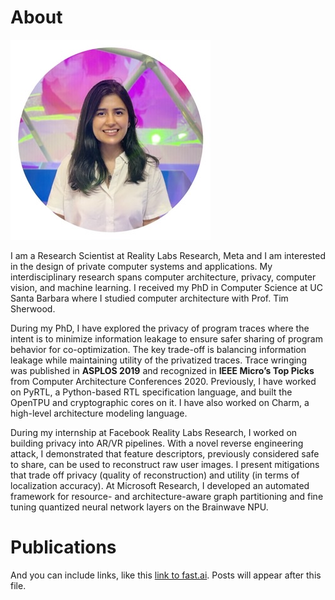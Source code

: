 # About

![Deeksha Dangwal](images/small.jpeg)

I am a Research Scientist at Reality Labs Research, Meta and I am interested in the design of private computer systems and applications. My interdisciplinary research spans computer architecture, privacy, computer vision, and machine learning. I received my PhD in Computer Science at UC Santa Barbara where I studied computer architecture with Prof. Tim Sherwood.  

During my PhD, I have explored the privacy of program traces where the intent is to minimize information leakage to ensure safer sharing of program behavior for co-optimization. The key trade-off is balancing information leakage while maintaining utility of the privatized traces. Trace wringing was published in **ASPLOS 2019** and recognized in **IEEE Micro’s Top Picks** from Computer Architecture Conferences 2020. Previously, I have worked on PyRTL, a Python-based RTL specification language, and built the OpenTPU and cryptographic cores on it. I have also worked on Charm, a high-level architecture modeling language. 

During my internship at Facebook Reality Labs Research, I worked on building privacy into AR/VR pipelines. With a novel reverse engineering attack, I demonstrated that feature descriptors, previously considered safe to share, can be used to reconstruct raw user images. I present mitigations that trade off privacy (quality of reconstruction) and utility (in terms of localization accuracy). At Microsoft Research, I developed an automated framework for resource- and architecture-aware graph partitioning and fine tuning quantized neural network layers on the Brainwave NPU.

# Publications

And you can include links, like this [link to fast.ai](https://www.fast.ai). Posts will appear after this file. 
